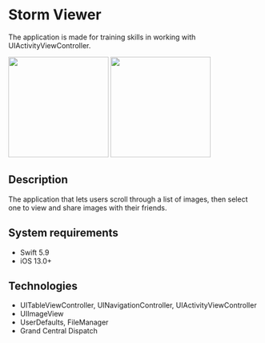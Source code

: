 # Storm Viewer
The application is made for training skills in working with UIActivityViewController.

<img src="https://github.com/user-attachments/assets/2e94ef9a-325d-435a-a358-1f788b70a6d3" width="200">
<img src="https://github.com/user-attachments/assets/922a1fe8-7766-496b-99e9-89822dfc3a46" width="200">

## Description
The application that lets users scroll through a list of images, then select one to view and share images with their friends.
## System requirements
* Swift 5.9
* iOS 13.0+
## Technologies
* UITableViewController, UINavigationController, UIActivityViewController
* UIImageView
* UserDefaults, FileManager
* Grand Central Dispatch
